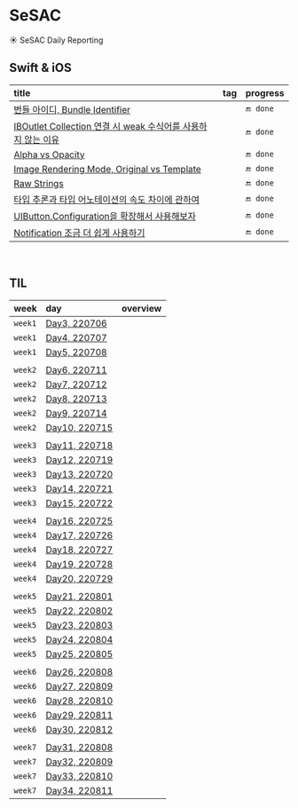 # SeSAC
☀️ SeSAC Daily Reporting

## Swift & iOS

|title|tag|progress|
|:--|:--|:--|
|[번들 아이디, Bundle Identifier](https://github.com/Taehyeon-Kim/SeSAC/issues/22)||`🔚 done`|
|[IBOutlet Collection 연결 시 weak 수식어를 사용하지 않는 이유](https://github.com/Taehyeon-Kim/SeSAC/issues/27)||`🔚 done`|
|[Alpha vs Opacity](https://github.com/Taehyeon-Kim/SeSAC/issues/30)||`🔚 done`|
|[Image Rendering Mode, Original vs Template](https://github.com/Taehyeon-Kim/SeSAC/issues/31)||`🔚 done`|
|[Raw Strings](https://github.com/Taehyeon-Kim/SeSAC/issues/41)||`🔚 done`|
|[타입 추론과 타입 어노테이션의 속도 차이에 관하여](https://github.com/Taehyeon-Kim/SeSAC/issues/86)||`🔚 done`|
|[UIButton.Configuration을 확장해서 사용해보자](https://github.com/Taehyeon-Kim/SeSAC/issues/99)||`🔚 done`|
|[Notification 조금 더 쉽게 사용하기](https://github.com/Taehyeon-Kim/SeSAC/issues/107)||`🔚 done`|

<br />

## TIL

|week|day|overview|
|:--|:--|:--|
|`week1`|[Day3, 220706](https://github.com/Taehyeon-Kim/SeSAC/issues/8)|
|`week1`|[Day4, 220707](https://github.com/Taehyeon-Kim/SeSAC/issues/11)|
|`week1`|[Day5, 220708](https://github.com/Taehyeon-Kim/SeSAC/issues/15)|
|||
|`week2`|[Day6, 220711](https://github.com/Taehyeon-Kim/SeSAC/issues/28)|
|`week2`|[Day7, 220712](https://github.com/Taehyeon-Kim/SeSAC/issues/36)|
|`week2`|[Day8, 220713](https://github.com/Taehyeon-Kim/SeSAC/issues/43)|
|`week2`|[Day9, 220714](https://github.com/Taehyeon-Kim/SeSAC/issues/47)|
|`week2`|[Day10, 220715](https://github.com/Taehyeon-Kim/SeSAC/issues/50)|
|||
|`week3`|[Day11, 220718](https://github.com/Taehyeon-Kim/SeSAC/issues/54)|
|`week3`|[Day12, 220719](https://github.com/Taehyeon-Kim/SeSAC/issues/59)|
|`week3`|[Day13, 220720](https://github.com/Taehyeon-Kim/SeSAC/issues/64)|
|`week3`|[Day14, 220721](https://github.com/Taehyeon-Kim/SeSAC/issues/66)|
|`week3`|[Day15, 220722](https://github.com/Taehyeon-Kim/SeSAC/issues/68)|
|||
|`week4`|[Day16, 220725](https://github.com/Taehyeon-Kim/SeSAC/issues/69)|
|`week4`|[Day17, 220726](https://github.com/Taehyeon-Kim/SeSAC/issues/70)|
|`week4`|[Day18, 220727](https://github.com/Taehyeon-Kim/SeSAC/issues/71)|
|`week4`|[Day19, 220728](https://github.com/Taehyeon-Kim/SeSAC/issues/73)|
|`week4`|[Day20, 220729](https://github.com/Taehyeon-Kim/SeSAC/issues/78)|
|||
|`week5`|[Day21, 220801](https://github.com/Taehyeon-Kim/SeSAC/issues/79)|
|`week5`|[Day22, 220802](https://github.com/Taehyeon-Kim/SeSAC/issues/82)|
|`week5`|[Day23, 220803](https://github.com/Taehyeon-Kim/SeSAC/issues/89)|
|`week5`|[Day24, 220804](https://github.com/Taehyeon-Kim/SeSAC/issues/91)|
|`week5`|[Day25, 220805](https://github.com/Taehyeon-Kim/SeSAC/issues/92)|
|||
|`week6`|[Day26, 220808](https://github.com/Taehyeon-Kim/SeSAC/issues/93)|
|`week6`|[Day27, 220809](https://github.com/Taehyeon-Kim/SeSAC/issues/94)|
|`week6`|[Day28, 220810](https://github.com/Taehyeon-Kim/SeSAC/issues/95)|
|`week6`|[Day29, 220811](https://github.com/Taehyeon-Kim/SeSAC/issues/97)|
|`week6`|[Day30, 220812](https://github.com/Taehyeon-Kim/SeSAC/issues/98)|
|||
|`week7`|[Day31, 220808](https://github.com/Taehyeon-Kim/SeSAC/issues/100)|
|`week7`|[Day32, 220809](https://github.com/Taehyeon-Kim/SeSAC/issues/101)|
|`week7`|[Day33, 220810](https://github.com/Taehyeon-Kim/SeSAC/issues/102)|
|`week7`|[Day34, 220811](https://github.com/Taehyeon-Kim/SeSAC/issues/104)|
